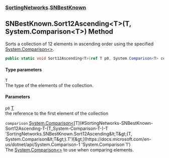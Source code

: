 ### [SortingNetworks](./SortingNetworks.md 'SortingNetworks').[SNBestKnown](./SortingNetworks-SNBestKnown.md 'SortingNetworks.SNBestKnown')
## SNBestKnown.Sort12Ascending&lt;T&gt;(T, System.Comparison&lt;T&gt;) Method
Sorts a collection of 12 elements in ascending order using the specified [System.Comparison&lt;&gt;](https://docs.microsoft.com/en-us/dotnet/api/System.Comparison-1 'System.Comparison`1').  
```csharp
public static void Sort12Ascending<T>(ref T p0, System.Comparison<T> comparison);
```
#### Type parameters
<a name='SortingNetworks-SNBestKnown-Sort12Ascending-T-(T_System-Comparison-T-)-T'></a>
`T`  
The type of the elements of the collection.  
  
#### Parameters
<a name='SortingNetworks-SNBestKnown-Sort12Ascending-T-(T_System-Comparison-T-)-p0'></a>
`p0` [T](#SortingNetworks-SNBestKnown-Sort12Ascending-T-(T_System-Comparison-T-)-T 'SortingNetworks.SNBestKnown.Sort12Ascending&lt;T&gt;(T, System.Comparison&lt;T&gt;).T')  
the reference to the first element of the collection  
  
<a name='SortingNetworks-SNBestKnown-Sort12Ascending-T-(T_System-Comparison-T-)-comparison'></a>
`comparison` [System.Comparison&lt;](https://docs.microsoft.com/en-us/dotnet/api/System.Comparison-1 'System.Comparison`1')[T](#SortingNetworks-SNBestKnown-Sort12Ascending-T-(T_System-Comparison-T-)-T 'SortingNetworks.SNBestKnown.Sort12Ascending&lt;T&gt;(T, System.Comparison&lt;T&gt;).T')[&gt;](https://docs.microsoft.com/en-us/dotnet/api/System.Comparison-1 'System.Comparison`1')  
The [System.Comparison&lt;&gt;](https://docs.microsoft.com/en-us/dotnet/api/System.Comparison-1 'System.Comparison`1') to use when comparing elements.  
  
